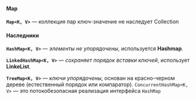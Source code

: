 #### Map
**`Map<K, V>`** — коллекция пар ключ-значение не наследует Collection

#### Наследники

**`HashMap<K, V>`** — _элементы не упорядочены_, используется __Hashmap__.

**`LinkedHashMap<K, V>`** — _сохраняет порядок вставки ключей_, использует __LinkeList__.

**`TreeMap<K, V>`** — _ключи упорядочены_, основан на красно-черном дереве (естественный порядок или компаратор).
`ConcurrentHashMap<K, V>` — это потокобезопасная реализация интерфейса `HashMap` 